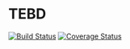 # TEBD

[![Build Status](https://travis-ci.org/tomosoeoc/TEBD.svg?branch=master)](https://travis-ci.org/tomosoeoc/TEBD)
[![Coverage Status](https://coveralls.io/repos/github/tomosoeoc/TEBD/badge.svg?branch=master)](https://coveralls.io/github/tomosoeoc/TEBD?branch=master)
